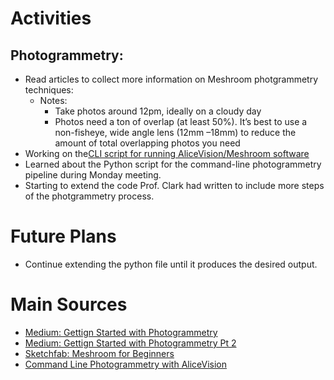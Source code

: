 # Activities

## Photogrammetry:

- Read articles to collect more information on Meshroom photgrammetry techniques:
  - Notes:
    - Take photos around 12pm, ideally on a cloudy day
    - Photos need a ton of overlap (at least 50%). It’s best to use a non-fisheye, wide angle lens (12mm –18mm) to reduce the amount of total overlapping photos you need
- Working on the[CLI script for running AliceVision/Meshroom software](https://github.com/anthonyjclark/MeshroomCLI)
- Learned about the Python script for the command-line photogrammetry pipeline during Monday meeting.
- Starting to extend the code Prof. Clark had written to include more steps of the photgrammetry process.

# Future Plans

- Continue extending the python file until it produces the desired output.

# Main Sources

  - [Medium: Gettign Started with Photogrammetry](https://medium.com/realities-io/getting-started-with-photogrammetry-d0a6ee40cb72)
  - [Medium: Gettign Started with Photogrammetry Pt 2](https://medium.com/realities-io/getting-started-with-photogrammetry-part-2-f957c9e8d61d)
  - [Sketchfab: Meshroom for Beginners](https://sketchfab.com/blogs/community/tutorial-meshroom-for-beginners)
  - [Command Line Photogrammetry with AliceVision](http://filmicworlds.com/blog/command-line-photogrammetry-with-alicevision/)
